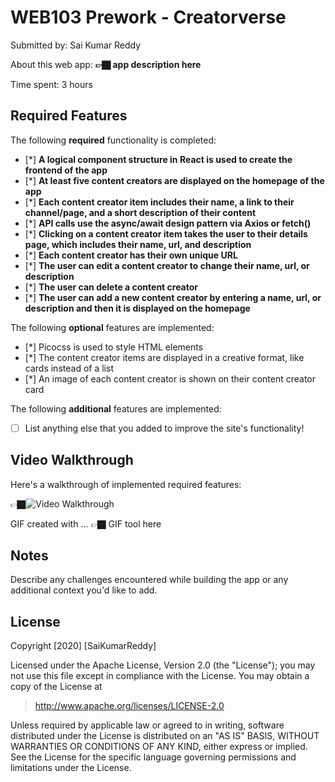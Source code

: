 # WEB103 Prework - Creatorverse

Submitted by: Sai Kumar Reddy

About this web app: **👉🏿 app description here**

Time spent: 3 hours

## Required Features

The following **required** functionality is completed:

<!-- 👉🏿👉🏿👉🏿 Make sure to check off completed functionality below -->
- [*] **A logical component structure in React is used to create the frontend of the app**
- [*] **At least five content creators are displayed on the homepage of the app**
- [*] **Each content creator item includes their name, a link to their channel/page, and a short description of their content**
- [*] **API calls use the async/await design pattern via Axios or fetch()**
- [*] **Clicking on a content creator item takes the user to their details page, which includes their name, url, and description**
- [*] **Each content creator has their own unique URL**
- [*] **The user can edit a content creator to change their name, url, or description**
- [*] **The user can delete a content creator**
- [*] **The user can add a new content creator by entering a name, url, or description and then it is displayed on the homepage**

The following **optional** features are implemented:

- [*] Picocss is used to style HTML elements
- [*] The content creator items are displayed in a creative format, like cards instead of a list
- [*] An image of each content creator is shown on their content creator card

The following **additional** features are implemented:

* [ ] List anything else that you added to improve the site's functionality!

## Video Walkthrough

Here's a walkthrough of implemented required features:

👉🏿<img src='http://i.imgur.com/link/to/your/gif/file.gif' title='Video Walkthrough' width='' alt='Video Walkthrough' />

<!-- Replace this with whatever GIF tool you used! -->
GIF created with ...  👉🏿 GIF tool here
<!-- Recommended tools:
[Kap](https://getkap.co/) for macOS
[ScreenToGif](https://www.screentogif.com/) for Windows
[peek](https://github.com/phw/peek) for Linux. -->

## Notes

Describe any challenges encountered while building the app or any additional context you'd like to add.

## License

Copyright [2020] [SaiKumarReddy]

Licensed under the Apache License, Version 2.0 (the "License"); you may not use this file except in compliance with the License. You may obtain a copy of the License at

> http://www.apache.org/licenses/LICENSE-2.0

Unless required by applicable law or agreed to in writing, software distributed under the License is distributed on an "AS IS" BASIS, WITHOUT WARRANTIES OR CONDITIONS OF ANY KIND, either express or implied. See the License for the specific language governing permissions and limitations under the License.